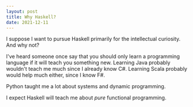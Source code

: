 ```yaml
---
layout: post
title: Why Haskell?
date: 2021-12-11
---
```


I suppose I want to pursue Haskell primarily for the intellectual curiosity.  And why not?

I've heard someone once say that you should only learn a programming language if it will teach you something new.  Learning Java probably wouldn't teach me much since I already know C#.  Learning Scala probably would help much either, since I know F#.  

Python taught me a lot about systems and dynamic programming. 

I expect Haskell will teach me about *pure* functional programming. 
